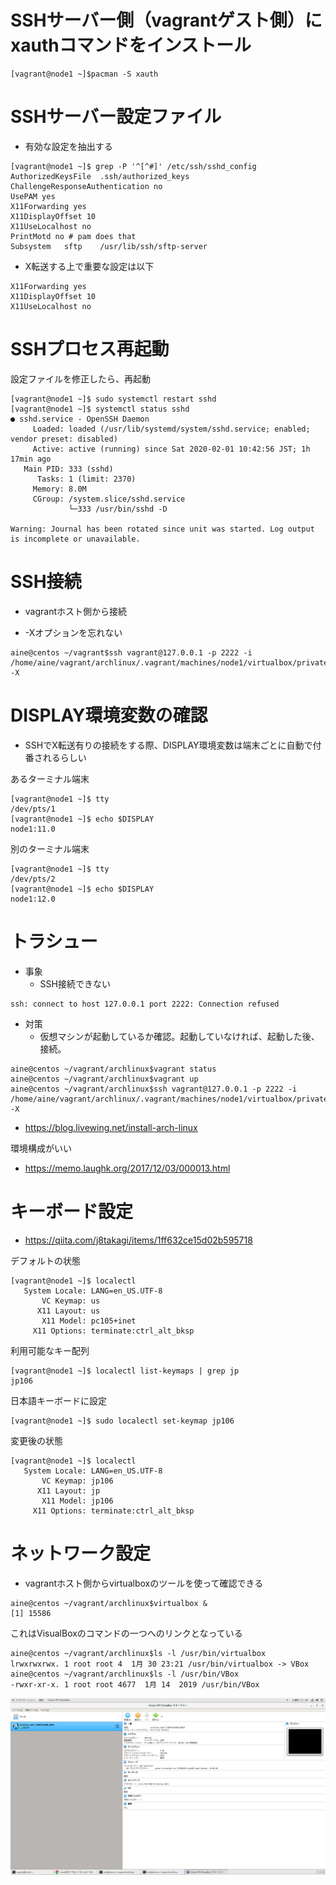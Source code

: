 # SSHサーバー側（vagrantゲスト側）にxauthコマンドをインストール

```
[vagrant@node1 ~]$pacman -S xauth
```

# SSHサーバー設定ファイル

- 有効な設定を抽出する
```
[vagrant@node1 ~]$ grep -P '^[^#]' /etc/ssh/sshd_config
AuthorizedKeysFile	.ssh/authorized_keys
ChallengeResponseAuthentication no
UsePAM yes
X11Forwarding yes
X11DisplayOffset 10
X11UseLocalhost no
PrintMotd no # pam does that
Subsystem	sftp	/usr/lib/ssh/sftp-server
```
- X転送する上で重要な設定は以下
```
X11Forwarding yes
X11DisplayOffset 10
X11UseLocalhost no
```

# SSHプロセス再起動

設定ファイルを修正したら、再起動

```
[vagrant@node1 ~]$ sudo systemctl restart sshd
[vagrant@node1 ~]$ systemctl status sshd
● sshd.service - OpenSSH Daemon
     Loaded: loaded (/usr/lib/systemd/system/sshd.service; enabled; vendor preset: disabled)
     Active: active (running) since Sat 2020-02-01 10:42:56 JST; 1h 17min ago
   Main PID: 333 (sshd)
      Tasks: 1 (limit: 2370)
     Memory: 8.0M
     CGroup: /system.slice/sshd.service
             └─333 /usr/bin/sshd -D

Warning: Journal has been rotated since unit was started. Log output is incomplete or unavailable.
```

# SSH接続

- vagrantホスト側から接続

- -Xオプションを忘れない

```
aine@centos ~/vagrant$ssh vagrant@127.0.0.1 -p 2222 -i /home/aine/vagrant/archlinux/.vagrant/machines/node1/virtualbox/private_key -X
```

# DISPLAY環境変数の確認

- SSHでX転送有りの接続をする際、DISPLAY環境変数は端末ごとに自動で付番されるらしい

あるターミナル端末
```
[vagrant@node1 ~]$ tty
/dev/pts/1
[vagrant@node1 ~]$ echo $DISPLAY
node1:11.0
```

別のターミナル端末
```
[vagrant@node1 ~]$ tty
/dev/pts/2
[vagrant@node1 ~]$ echo $DISPLAY
node1:12.0
```

# トラシュー

- 事象
  - SSH接続できない
```
ssh: connect to host 127.0.0.1 port 2222: Connection refused
```

- 対策
  - 仮想マシンが起動しているか確認。起動していなければ、起動した後、接続。
```
aine@centos ~/vagrant/archlinux$vagrant status
aine@centos ~/vagrant/archlinux$vagrant up
aine@centos ~/vagrant/archlinux$ssh vagrant@127.0.0.1 -p 2222 -i /home/aine/vagrant/archlinux/.vagrant/machines/node1/virtualbox/private_key -X
```

- https://blog.livewing.net/install-arch-linux


環境構成がいい
- https://memo.laughk.org/2017/12/03/000013.html

# キーボード設定

- https://qiita.com/j8takagi/items/1ff632ce15d02b595718

デフォルトの状態
```
[vagrant@node1 ~]$ localectl
   System Locale: LANG=en_US.UTF-8
       VC Keymap: us
      X11 Layout: us
       X11 Model: pc105+inet
     X11 Options: terminate:ctrl_alt_bksp
```

利用可能なキー配列
```
[vagrant@node1 ~]$ localectl list-keymaps | grep jp
jp106
```

日本語キーボードに設定

```
[vagrant@node1 ~]$ sudo localectl set-keymap jp106
```

変更後の状態
```
[vagrant@node1 ~]$ localectl
   System Locale: LANG=en_US.UTF-8
       VC Keymap: jp106
      X11 Layout: jp
       X11 Model: jp106
     X11 Options: terminate:ctrl_alt_bksp
```

# ネットワーク設定

- vagrantホスト側からvirtualboxのツールを使って確認できる

```
aine@centos ~/vagrant/archlinux$virtualbox &
[1] 15586
```

これはVisualBoxのコマンドの一つへのリンクとなっている

```
aine@centos ~/vagrant/archlinux$ls -l /usr/bin/virtualbox
lrwxrwxrwx. 1 root root 4  1月 30 23:21 /usr/bin/virtualbox -> VBox
aine@centos ~/vagrant/archlinux$ls -l /usr/bin/VBox
-rwxr-xr-x. 1 root root 4677  1月 14  2019 /usr/bin/VBox
```

![](./1.png)
